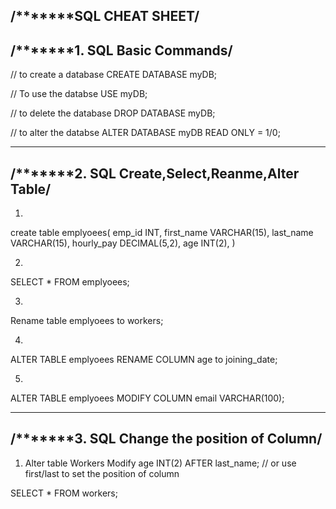 /***************SQL CHEAT SHEET********/
-------------------------------------------
/***************1. SQL Basic Commands********/
-------------------------------------------
// to create a database
CREATE DATABASE myDB;

// To use the databse
USE myDB;

// to delete the database
DROP DATABASE myDB;
 
// to alter the databse
ALTER DATABASE myDB READ ONLY = 1/0;

------------------------------------------
/***************2. SQL Create,Select,Reanme,Alter Table********/
-------------------------------------------
1)
create table emplyoees(
    emp_id INT,
    first_name VARCHAR(15),
    last_name VARCHAR(15),
    hourly_pay DECIMAL(5,2),
    age INT(2),
)

2)
SELECT * FROM emplyoees;

3)  
Rename table emplyoees to workers;

4)
ALTER TABLE emplyoees
RENAME COLUMN age to joining_date;

5)
ALTER TABLE emplyoees
MODIFY COLUMN email VARCHAR(100);

------------------------------------------
/***************3. SQL Change the position of Column********/
-------------------------------------------
1) Alter table Workers
Modify age INT(2)
AFTER last_name; 
// or use first/last to set the position of column

SELECT * FROM workers;

